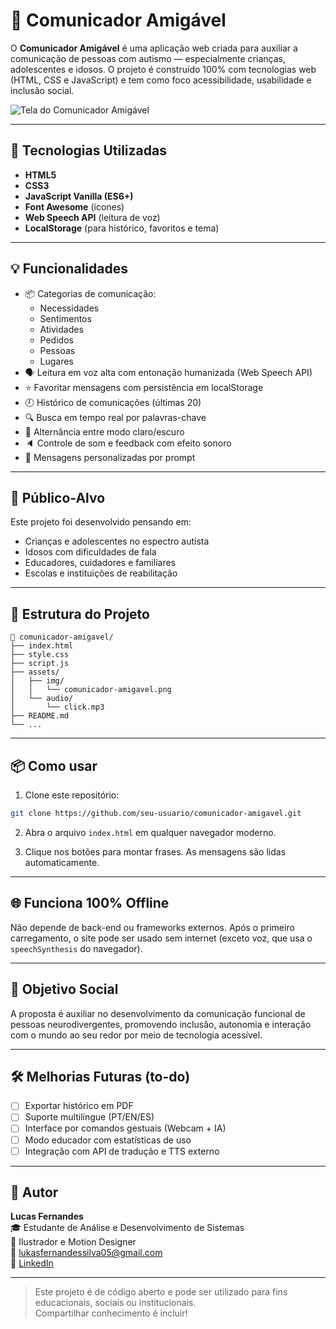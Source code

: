 # 🧠 Comunicador Amigável

O **Comunicador Amigável** é uma aplicação web criada para auxiliar a comunicação de pessoas com autismo — especialmente crianças, adolescentes e idosos. O projeto é construído 100% com tecnologias web (HTML, CSS e JavaScript) e tem como foco acessibilidade, usabilidade e inclusão social.

![Tela do Comunicador Amigável](![image](https://github.com/user-attachments/assets/b19886fa-6723-466a-8b87-334c4e2ecdaa)
)

---

## 🚀 Tecnologias Utilizadas

- **HTML5**
- **CSS3**
- **JavaScript Vanilla (ES6+)**
- **Font Awesome** (ícones)
- **Web Speech API** (leitura de voz)
- **LocalStorage** (para histórico, favoritos e tema)

---

## 💡 Funcionalidades

- 📦 Categorias de comunicação:
  - Necessidades
  - Sentimentos
  - Atividades
  - Pedidos
  - Pessoas
  - Lugares
- 🗣️ Leitura em voz alta com entonação humanizada (Web Speech API)
- ⭐ Favoritar mensagens com persistência em localStorage
- 🕘 Histórico de comunicações (últimas 20)
- 🔍 Busca em tempo real por palavras-chave
- 🌙 Alternância entre modo claro/escuro
- 🔈 Controle de som e feedback com efeito sonoro
- 🧩 Mensagens personalizadas por prompt

---

## 🎯 Público-Alvo

Este projeto foi desenvolvido pensando em:
- Crianças e adolescentes no espectro autista
- Idosos com dificuldades de fala
- Educadores, cuidadores e familiares
- Escolas e instituições de reabilitação

---

## 📁 Estrutura do Projeto

```
📁 comunicador-amigavel/
├── index.html
├── style.css
├── script.js
├── assets/
│   ├── img/
│   │   └── comunicador-amigavel.png
│   └── audio/
│       └── click.mp3
├── README.md
└── ...
```

---

## 📦 Como usar

1. Clone este repositório:
```bash
git clone https://github.com/seu-usuario/comunicador-amigavel.git
```

2. Abra o arquivo `index.html` em qualquer navegador moderno.

3. Clique nos botões para montar frases. As mensagens são lidas automaticamente.

---

## 🌐 Funciona 100% Offline

Não depende de back-end ou frameworks externos. Após o primeiro carregamento, o site pode ser usado sem internet (exceto voz, que usa o `speechSynthesis` do navegador).

---

## 🧠 Objetivo Social

A proposta é auxiliar no desenvolvimento da comunicação funcional de pessoas neurodivergentes, promovendo inclusão, autonomia e interação com o mundo ao seu redor por meio de tecnologia acessível.

---

## 🛠️ Melhorias Futuras (to-do)

- [ ] Exportar histórico em PDF
- [ ] Suporte multilíngue (PT/EN/ES)
- [ ] Interface por comandos gestuais (Webcam + IA)
- [ ] Modo educador com estatísticas de uso
- [ ] Integração com API de tradução e TTS externo

---

## 👤 Autor

**Lucas Fernandes**  
🎓 Estudante de Análise e Desenvolvimento de Sistemas  
🎨 Ilustrador e Motion Designer  
📧 lukasfernandessilva05@gmail.com  
🔗 [LinkedIn](https://www.linkedin.com/in/fernandes-luccas/)

---

> Este projeto é de código aberto e pode ser utilizado para fins educacionais, sociais ou institucionais.  
> Compartilhar conhecimento é incluir!
